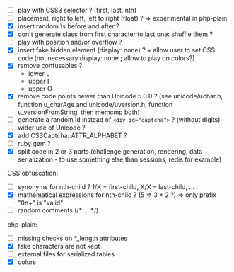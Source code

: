 * [ ] play with CSS3 selector ? (first, last, nth)
* [ ] placement, right to left, left to right (float) ? => experimental in php-plain
* [x] insert random \s before and after ?
* [x] don't generate class from first character to last one: shuffle them ?
* [ ] play with position and/or overflow ?
* [x] insert fake hidden element (display: none) ? + allow user to set CSS code (not necessary display: none ; allow to play on colors?)
* [x] remove confusables ?
  - lower L
  - upper I
  - upper O
* [x] remove code points newer than Unicode 5.0.0 ? (see unicode/uchar.h, function u_charAge and unicode/uversion.h, function u_versionFromString, then memcmp both)
* [ ] generate a random id instead of `<div id="captcha">` ? (without digits)
* [ ] wider use of Unicode ?
* [x] add CSSCaptcha::ATTR_ALPHABET ?
* [ ] ruby gem ?
* [x] split code in 2 or 3 parts (challenge generation, rendering, data serialization - to use something else than sessions, redis for example)

CSS obfuscation:
* [ ] synonyms for nth-child ? 1/X = first-child, X/X = last-child, ...
* [x] mathematical expressions for nth-child ? (5 => 3 + 2 ?) => only prefix "0n+" is "valid"
* [ ] random comments (/* ... */)

php-plain:
* [ ] missing checks on \*\_length attributes
* [x] fake characters are not kept
* [ ] external files for serialized tables
* [x] colors

